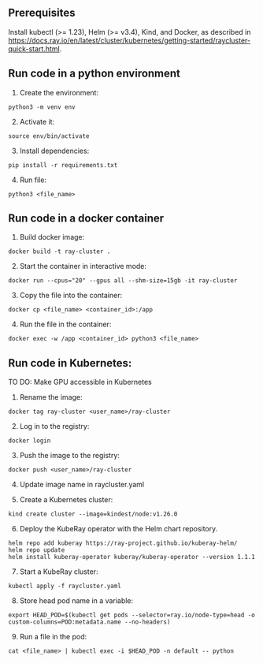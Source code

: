 ## Prerequisites

Install kubectl (>= 1.23), Helm (>= v3.4), Kind, and Docker, as described in https://docs.ray.io/en/latest/cluster/kubernetes/getting-started/raycluster-quick-start.html.


## Run code in a python environment

1. Create the environment:

```python3 -m venv env```

2. Activate it:

```source env/bin/activate```

3. Install dependencies:

```pip install -r requirements.txt```

4. Run file:

```python3 <file_name>```


## Run code in a docker container

1. Build docker image:

```docker build -t ray-cluster .```

2. Start the container in interactive mode:

```docker run --cpus="20" --gpus all --shm-size=15gb -it ray-cluster```

3. Copy the file into the container:

```docker cp <file_name> <container_id>:/app```

4. Run the file in the container:

```docker exec -w /app <container_id> python3 <file_name>```


## Run code in Kubernetes:

TO DO: Make GPU accessible in Kubernetes

1. Rename the image:

```docker tag ray-cluster <user_name>/ray-cluster```

2. Log in to the registry:

```docker login```

3. Push the image to the registry:

```docker push <user_name>/ray-cluster```

4. Update image name in raycluster.yaml

5. Create a Kubernetes cluster:

```kind create cluster --image=kindest/node:v1.26.0```

6. Deploy the KubeRay operator with the Helm chart repository.

```
helm repo add kuberay https://ray-project.github.io/kuberay-helm/
helm repo update
helm install kuberay-operator kuberay/kuberay-operator --version 1.1.1
```

7. Start a KubeRay cluster:

```kubectl apply -f raycluster.yaml```

8. Store head pod name in a variable:

```export HEAD_POD=$(kubectl get pods --selector=ray.io/node-type=head -o custom-columns=POD:metadata.name --no-headers)```

9. Run a file in the pod:

```cat <file_name> | kubectl exec -i $HEAD_POD -n default -- python```